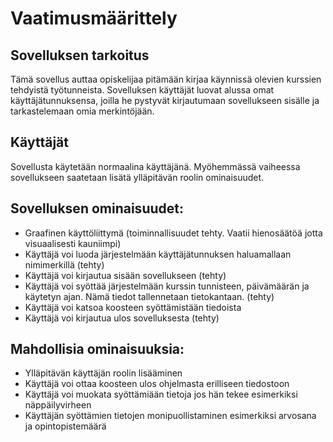 # Vaatimusmäärittely

## Sovelluksen tarkoitus
Tämä sovellus auttaa opiskelijaa pitämään kirjaa käynnissä olevien kurssien tehdyistä työtunneista. Sovelluksen käyttäjät luovat alussa omat käyttäjätunnuksensa, joilla he pystyvät kirjautumaan sovellukseen sisälle ja tarkastelemaan omia merkintöjään. 

## Käyttäjät
Sovellusta käytetään normaalina käyttäjänä. Myöhemmässä vaiheessa sovellukseen saatetaan lisätä ylläpitävän roolin ominaisuudet.

## Sovelluksen ominaisuudet:
- Graafinen käyttöliittymä (toiminnallisuudet tehty. Vaatii hienosäätöä jotta visuaalisesti kauniimpi)
- Käyttäjä voi luoda järjestelmään käyttäjätunnuksen haluamallaan nimimerkillä (tehty)
- Käyttäjä voi kirjautua sisään sovellukseen (tehty)
- Käyttäjä voi syöttää järjestelmään kurssin tunnisteen, päivämäärän ja käytetyn ajan. Nämä tiedot tallennetaan tietokantaan. (tehty)
- Käyttäjä voi katsoa koosteen syöttämistään tiedoista
- Käyttäjä voi kirjautua ulos sovelluksesta (tehty)

## Mahdollisia ominaisuuksia:
- Ylläpitävän käyttäjän roolin lisääminen
- Käyttäjä voi ottaa koosteen ulos ohjelmasta erilliseen tiedostoon
- Käyttäjä voi muokata syöttämiään tietoja jos hän tekee esimerkiksi näppäilyvirheen
- Käyttäjän syöttämien tietojen monipuollistaminen esimerkiksi arvosana ja opintopistemäärä
